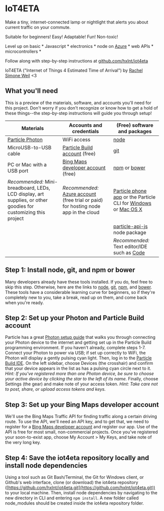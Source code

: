 # IoT4ETA
Make a tiny, internet-connected lamp or nightlight that alerts you about current traffic on your commute.

Suitable for beginners! Easy! Adaptable! Fun! Non-toxic!

Level up on basic * Javascript * electronics * node on [Azure](http://azure.microsoft.com/) * web APIs * microcontrollers *

Follow along with step-by-step instructions at [github.com/hxlnt/iot4eta](http://www.github.com/hxlnt/iot4eta)

IoT4ETA ("Internet of Things 4 Estimated Time of Arrival") by [Rachel Simone Weil](http://www.nobadmemories.com/) <3

## What you'll need
This is a preview of the materials, software, and accounts you'll need for this project. Don't worry if you don't recognize or know how to get a hold of these things--the step-by-step instructions will guide you through setup!

Materials | Accounts and credentials | (Free) software and packages
--------- | ------------------------ | ----------------------------
[Particle Photon](http://particle.io) | WiFi access | [node](http://nodejs.org)
MicroUSB-to-USB cable | [Particle Build account](http://build.particle.io) (free) | [git](https://git-scm.com/)
PC or Mac with a USB port | [Bing Maps developer account](http://bingmapsportal.com) (free) | [npm](https://www.npmjs.com/) or [bower](http://www.bower.io)
*Recommended:* Mini-breadboard, LEDs, LCD display, art supplies, or other goodies for customizing this project | *Recommended:* [Azure account](http://portal.azure.com/) (free trial or paid) for hosting node app in the cloud | [Particle phone app](https://docs.particle.io/guide/getting-started/start/photon/#prerequisites-for-setup) or the Particle CLI for [Windows](https://docs.particle.io/guide/getting-started/connect/photon/#using-windows) or [Mac OS X](https://docs.particle.io/guide/getting-started/connect/photon/#using-osx)
                                         | | [particle-api-js](https://github.com/spark/particle-api-js) node package
                                         | | *Recommended:* Text editor/IDE such as [Code](http://code.visualstudio.com)


## Step 1: Install node, git, and npm or bower
Many developers already have these tools installed. If you do, feel free to skip this step. Otherwise, here are the links to [node](http://nodejs.org), [git](https://git-scm.com/), [npm](https://www.npmjs.com/), and [bower](http://www.bower.org). These tools have a considerable learning curve for beginners, so if they're completely new to you, take a break, read up on them, and come back when you're ready.

## Step 2: Set up your Photon and Particle Build account
Particle has a great [Photon setup guide](https://docs.particle.io/guide/getting-started/start/photon/) that walks you through connecting your Photon device to the internet and getting set up in the Particle Build programming environment. If you haven't already, complete steps 1-7. Connect your Photon to power via USB; if set up correctly to WiFi, the Photon will display a gently pulsing cyan light. Then, log in to the [Particle Build IDE](http://build.particle.io). On the left sidebar, choose Devices (the crosshair) and confirm that your device appears in the list as has a pulsing cyan circle next to it. *Hint: If you've registered more than one Photon device, be sure to choose your active device by clicking the star to the left of its name.* Finally, choose Settings (the gear) and make note of your access token. *Hint: Take care not to post, share, or upload access tokens and keys.*

## Step 3: Set up your Bing Maps developer account
We'll use the Bing Maps Traffic API for finding traffic along a certain driving route. To use the API, we'll need an API key, and to get that, we need to register for a [Bing Maps developer account](http://bingmapsportal.com) and register our app. Use of the API is free for most small, non-commercial projects. Once you've registered your soon-to-exist app, choose My Account > My Keys, and take note of the very long key.

## Step 4: Save the iot4eta repository locally and install node dependencies
Using a tool such as Git Bash/Terminal, the Git for Windows client, or Github's web interface, clone (or download) the iot4eta repository ([https://github.com/hxlnt/iot4eta.git](https://github.com/hxlnt/iot4eta.git)) to your local machine. Then, install node dependencies by navigating to the new directory in CLI and entering ``npm install``. A new folder called node_modules should be created inside the iot4eta repository folder.




 
 
